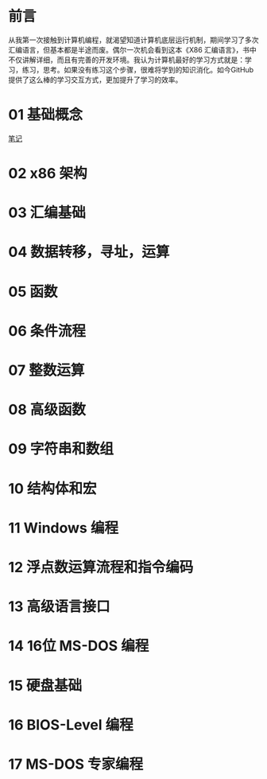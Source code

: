 # 前言
从我第一次接触到计算机编程，就渴望知道计算机底层运行机制，期间学习了多次汇编语言，但基本都是半途而废。偶尔一次机会看到这本《X86 汇编语言》，书中不仅讲解详细，而且有完善的开发环境。我认为计算机最好的学习方式就是：学习，练习，思考。如果没有练习这个步骤，很难将学到的知识消化。如今GitHub提供了这么棒的学习交互方式，更加提升了学习的效率。

# 01 基础概念
[笔记](ch01/README.MD)
# 02 x86 架构

# 03 汇编基础

# 04 数据转移，寻址，运算

# 05 函数

# 06 条件流程

# 07 整数运算

# 08 高级函数

# 09 字符串和数组

# 10 结构体和宏

# 11 Windows 编程

# 12 浮点数运算流程和指令编码

# 13 高级语言接口

# 14 16位 MS-DOS 编程

# 15 硬盘基础

# 16 BIOS-Level 编程

# 17 MS-DOS 专家编程